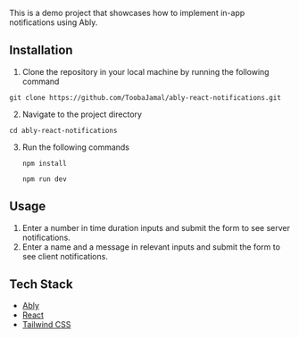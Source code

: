 This is a demo project that showcases how to implement in-app notifications using Ably.

## Installation
1. Clone the repository in your local machine by running the following command
```
git clone https://github.com/ToobaJamal/ably-react-notifications.git
```
2. Navigate to the project directory
```
cd ably-react-notifications
```
3. Run the following commands
   ```
   npm install
   ```
   ```
   npm run dev
   ```

## Usage
1. Enter a number in time duration inputs and submit the form to see server notifications.
2. Enter a name and a message in relevant inputs and submit the form to see client notifications.

## Tech Stack
- [Ably](https://ably.com/docs)
- [React](https://reactjs.org/)
- [Tailwind CSS](https://tailwindcss.com/)
